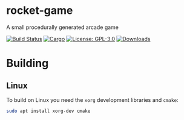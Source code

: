 # rocket-game

A small procedurally generated arcade game

<a href="https://actions-badge.atrox.dev/tversteeg/rocket-game/goto"><img src="https://img.shields.io/endpoint.svg?url=https%3A%2F%2Factions-badge.atrox.dev%2Ftversteeg%2Frocket-game%2Fbadge&style=flat" alt="Build Status"/></a>
[![Cargo](https://img.shields.io/crates/v/rocket-game.svg)](https://crates.io/crates/rocket-game) [![License: GPL-3.0](https://img.shields.io/crates/l/rocket-game.svg)](#license) [![Downloads](https://img.shields.io/crates/d/rocket-game.svg)](#downloads)

# Building

## Linux

To build on Linux you need the `xorg` development libraries and `cmake`:

```bash
sudo apt install xorg-dev cmake
```

